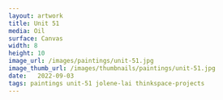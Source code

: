 ```yaml
---
layout: artwork
title: Unit 51
media: Oil
surface: Canvas
width: 8
height: 10
image_url: /images/paintings/unit-51.jpg
image_thumb_url: /images/thumbnails/paintings/unit-51.jpg
date:   2022-09-03
tags: paintings unit-51 jolene-lai thinkspace-projects
---
```

